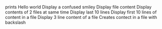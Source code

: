 prints Hello world
Display a confused smiley
Display file content
Display contents of 2 files at same time
Display last 10 lines
Display first 10 lines of content in a file
 Display 3 line content of a file
Creates contect in a file with backslash

